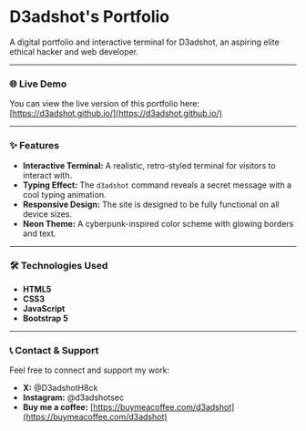# D3adshot's Portfolio

A digital portfolio and interactive terminal for D3adshot, an aspiring elite ethical hacker and web developer.

---

### 🌐 Live Demo
You can view the live version of this portfolio here:
[https://d3adshot.github.io/](https://d3adshot.github.io/)

---

### ✨ Features
* **Interactive Terminal:** A realistic, retro-styled terminal for visitors to interact with.
* **Typing Effect:** The `d3adshot` command reveals a secret message with a cool typing animation.
* **Responsive Design:** The site is designed to be fully functional on all device sizes.
* **Neon Theme:** A cyberpunk-inspired color scheme with glowing borders and text.

---

### 🛠️ Technologies Used
* **HTML5**
* **CSS3**
* **JavaScript**
* **Bootstrap 5**

---

### 📞 Contact & Support
Feel free to connect and support my work:
* **X:** @D3adshotH8ck
* **Instagram:** @d3adshotsec
* **Buy me a coffee:** [https://buymeacoffee.com/d3adshot](https://buymeacoffee.com/d3adshot)
